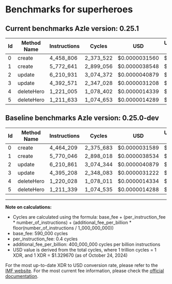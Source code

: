 # Benchmarks for superheroes

## Current benchmarks Azle version: 0.25.1

| Id  | Method Name | Instructions | Cycles    | USD           | USD/Million Calls | Change                            |
| --- | ----------- | ------------ | --------- | ------------- | ----------------- | --------------------------------- |
| 0   | create      | 4_458_806    | 2_373_522 | $0.0000031560 | $3.15             | <font color="green">-5_403</font> |
| 1   | create      | 5_772_641    | 2_899_056 | $0.0000038548 | $3.85             | <font color="red">+2_595</font>   |
| 2   | update      | 6_210_931    | 3_074_372 | $0.0000040879 | $4.08             | <font color="red">+70</font>      |
| 3   | update      | 4_392_571    | 2_347_028 | $0.0000031208 | $3.12             | <font color="green">-2_637</font> |
| 4   | deleteHero  | 1_221_005    | 1_078_402 | $0.0000014339 | $1.43             | <font color="red">+977</font>     |
| 5   | deleteHero  | 1_211_633    | 1_074_653 | $0.0000014289 | $1.42             | <font color="red">+294</font>     |

## Baseline benchmarks Azle version: 0.25.0-dev

| Id  | Method Name | Instructions | Cycles    | USD           | USD/Million Calls |
| --- | ----------- | ------------ | --------- | ------------- | ----------------- |
| 0   | create      | 4_464_209    | 2_375_683 | $0.0000031589 | $3.15             |
| 1   | create      | 5_770_046    | 2_898_018 | $0.0000038534 | $3.85             |
| 2   | update      | 6_210_861    | 3_074_344 | $0.0000040879 | $4.08             |
| 3   | update      | 4_395_208    | 2_348_083 | $0.0000031222 | $3.12             |
| 4   | deleteHero  | 1_220_028    | 1_078_011 | $0.0000014334 | $1.43             |
| 5   | deleteHero  | 1_211_339    | 1_074_535 | $0.0000014288 | $1.42             |

---

**Note on calculations:**

- Cycles are calculated using the formula: base_fee + (per_instruction_fee \* number_of_instructions) + (additional_fee_per_billion \* floor(number_of_instructions / 1_000_000_000))
- base_fee: 590_000 cycles
- per_instruction_fee: 0.4 cycles
- additional_fee_per_billion: 400_000_000 cycles per billion instructions
- USD value is derived from the total cycles, where 1 trillion cycles = 1 XDR, and 1 XDR = $1.329670 (as of October 24, 2024)

For the most up-to-date XDR to USD conversion rate, please refer to the [IMF website](https://www.imf.org/external/np/fin/data/rms_sdrv.aspx).
For the most current fee information, please check the [official documentation](https://internetcomputer.org/docs/current/developer-docs/gas-cost#execution).
